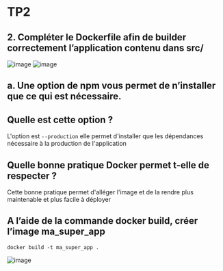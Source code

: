# TP2
## 2. Compléter le Dockerfile afin de builder correctement l’application contenu dans src/
![image](https://user-images.githubusercontent.com/71019269/210178398-ed6e2433-52fe-49aa-95ea-40711257d763.png)
![image](https://user-images.githubusercontent.com/71019269/210178410-5d247bb9-1d2f-42ab-a1ae-8dd960cff160.png)




## a. Une option de npm vous permet de n’installer que ce qui est nécessaire.
## Quelle est cette option ?
L'option est ```--production``` elle permet d'installer que les dépendances nécessaire à la production de l'application


## Quelle bonne pratique Docker permet t-elle de respecter ?
Cette bonne pratique permet d'alléger l'image et de la rendre plus maintenable et plus facile à déployer

## A l’aide de la commande docker build, créer l’image ma_super_app
```docker build -t ma_super_app .```

![image](https://user-images.githubusercontent.com/71019269/210178498-cbe081ab-450e-4cbc-84c7-1a667a0bd907.png)
